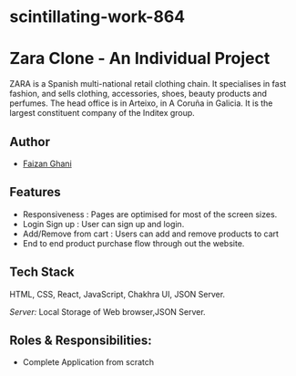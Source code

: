 # scintillating-work-864
# Zara Clone - An Individual Project

ZARA is a Spanish multi-national retail clothing chain. It specialises in fast fashion, and sells clothing, accessories, shoes, beauty products and perfumes. The head office is in Arteixo, in A Coruña in Galicia. It is the largest constituent company of the Inditex group.


## Author

- [Faizan Ghani](https://github.com/faizanghani2222)


## Features

- Responsiveness : Pages are optimised for most of the screen sizes.
- Login Sign up : User can sign up and login.
- Add/Remove from cart : Users can add and remove products to cart
- End to end product purchase flow through out the website.


## Tech Stack

HTML, CSS, React, JavaScript, Chakhra UI, JSON Server.

*Server:* Local Storage of Web browser,JSON Server.


## Roles & Responsibilities:
- Complete Application from scratch

